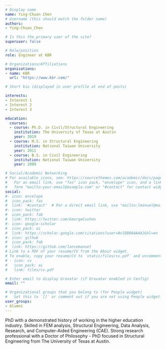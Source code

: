 ```yaml
---
# Display name
name: Ying-Chuan Chen
# Username (this should match the folder name)
authors:
- Ying-Chuan_Chen

# Is this the primary user of the site?
superuser: false

# Role/position
role: Engineer at KBR

# Organizations/Affiliations
organizations:
- name: KBR
  url: "https://www.kbr.com/"

# Short bio (displayed in user profile at end of posts)

interests:
- Interest 1
- Interest 2
- Interest 3

education:
  courses:
  - course: Ph.D. in Civil/Structural Engineering
    institution: The University of Texas at Austin
    year: 2019
  - course: M.S. in Structural Engineering
    institution: National Taiwan University
    year: 2011
  - course: B.S. in Civil Engineering
    institution: National Taiwan University
    year: 2009

# Social/Academic Networking
# For available icons, see: https://sourcethemes.com/academic/docs/page-builder/#icons
#   For an email link, use "fas" icon pack, "envelope" icon, and a link in the
#   form "mailto:your-email@example.com" or "#contact" for contact widget.
social:
#- icon: envelope
#  icon_pack: fas
#  link: '#contact'  # For a direct email link, use "mailto:lmanuel@mail.utexas.edu".
#- icon: twitter
#  icon_pack: fab
#  link: https://twitter.com/GeorgeCushen
#- icon: google-scholar
#  icon_pack: ai
#  link: https://scholar.google.com/citations?user=NvlDB08AAAAJ&hl=en
#- icon: github
#  icon_pack: fab
#  link: https://github.com/lancemanuel
# Link to a PDF of your resume/CV from the About widget.
# To enable, copy your resume/CV to `static/files/cv.pdf` and uncomment the lines below.
# - icon: cv
#   icon_pack: ai
#   link: files/cv.pdf

# Enter email to display Gravatar (if Gravatar enabled in Config)
email: ""

# Organizational groups that you belong to (for People widget)
#   Set this to `[]` or comment out if you are not using People widget.
user_groups:
- Alumni
---
```

PhD with a demonstrated history of working in the higher education industry. Skilled in FEM analysis, Structural Engineering, Data Analysis, Research, and Computer-Aided Engineering (CAE). Strong research professional with a Doctor of Philosophy - PhD focused in Structural Engineering from The University of Texas at Austin. 
